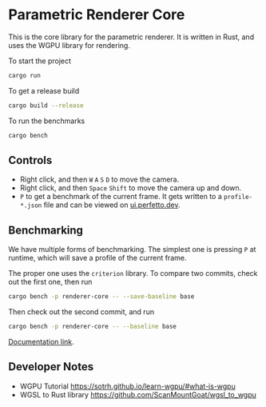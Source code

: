 # Parametric Renderer Core

This is the core library for the parametric renderer. It is written in Rust, and uses the WGPU library for rendering.

To start the project

```bash
cargo run
```

To get a release build

```bash
cargo build --release
```

To run the benchmarks

```bash
cargo bench
```

## Controls

- Right click, and then `W` `A` `S` `D` to move the camera.
- Right click, and then `Space` `Shift` to move the camera up and down.
- `P` to get a benchmark of the current frame. It gets written to a `profile-*.json` file and can be viewed on [ui.perfetto.dev](https://ui.perfetto.dev/).


## Benchmarking

We have multiple forms of benchmarking. The simplest one is pressing `P` at runtime, which will save a profile of the current frame. 

The proper one uses the `criterion` library. To compare two commits, check out the first one, then run

```bash
cargo bench -p renderer-core -- --save-baseline base
```

Then check out the second commit, and run

```bash
cargo bench -p renderer-core -- --baseline base
```

[Documentation link](https://bheisler.github.io/criterion.rs/book/user_guide/command_line_options.html#baselines).

## Developer Notes

- WGPU Tutorial https://sotrh.github.io/learn-wgpu/#what-is-wgpu
- WGSL to Rust library https://github.com/ScanMountGoat/wgsl_to_wgpu
